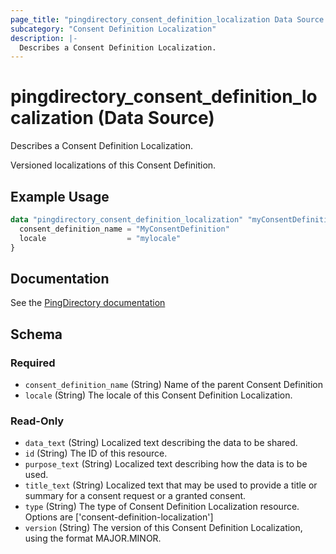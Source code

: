 ```yaml
---
page_title: "pingdirectory_consent_definition_localization Data Source - terraform-provider-pingdirectory"
subcategory: "Consent Definition Localization"
description: |-
  Describes a Consent Definition Localization.
---
```


# pingdirectory_consent_definition_localization (Data Source)

Describes a Consent Definition Localization.

Versioned localizations of this Consent Definition.

## Example Usage

```terraform
data "pingdirectory_consent_definition_localization" "myConsentDefinitionLocalization" {
  consent_definition_name = "MyConsentDefinition"
  locale                  = "mylocale"
}
```

## Documentation
See the [PingDirectory documentation](https://docs.pingidentity.com/r/en-us/pingdirectory-93/pd_cs_create_consent_def_localization)

<!-- schema generated by tfplugindocs -->
## Schema

### Required

- `consent_definition_name` (String) Name of the parent Consent Definition
- `locale` (String) The locale of this Consent Definition Localization.

### Read-Only

- `data_text` (String) Localized text describing the data to be shared.
- `id` (String) The ID of this resource.
- `purpose_text` (String) Localized text describing how the data is to be used.
- `title_text` (String) Localized text that may be used to provide a title or summary for a consent request or a granted consent.
- `type` (String) The type of Consent Definition Localization resource. Options are ['consent-definition-localization']
- `version` (String) The version of this Consent Definition Localization, using the format MAJOR.MINOR.

